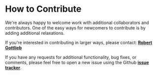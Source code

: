# How to Contribute

We're always happy to welcome work with additional collaborators and contributors. One
of the easy ways for newcomers to contribute is by adding additional relaxations.

If you're interested in contributing in larger ways, please contact:
[**Robert Gottlieb**](https://psor.uconn.edu/person/robert-gottlieb/)

If you have any requests for additional functionality, bug fixes, or comments,
please feel free to open a new issue using the Github [**issue tracker**](https://github.com/PSORLab/EAGO.jl/issues).
